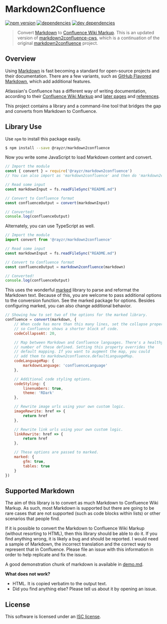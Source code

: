 # Markdown2Confluence

[![npm version](https://img.shields.io/npm/v/@rayzr/markdown2confluence.svg)](https://npmjs.org/package/@rayzr/markdown2confluence)
[![dependencies](https://img.shields.io/david/Rayzr522/markdown2confluence.svg)](https://david-dm.org/Rayzr522/markdown2confluence)
[![dev dependencies](https://img.shields.io/david/dev/Rayzr522/markdown2confluence.svg)](https://david-dm.org/Rayzr522/markdown2confluence#info=devDependencies)

> Convert [Markdown] to [Confluence Wiki Markup]. This is an updated version of [markdown2confluence-cws](https://github.com/connected-world-services/markdown2confluence-cws), which is a continuation of the original [markdown2confluence](https://github.com/chunpu/markdown2confluence) project.

## Overview

Using [Markdown] is fast becoming a standard for open-source projects and their documentation. There are a few variants, such as [GitHub Flavored Markdown], which add additional features.

Atlassian's Confluence has a different way of writing documentation, according to their [Confluence Wiki Markup] and [later pages](https://confluence.atlassian.com/display/DOC/Confluence+Wiki+Markup) and [references](https://roundcorner.atlassian.net/secure/WikiRendererHelpAction.jspa?section=all).

This project contains a library and a command-line tool that bridges the gap and converts from Markdown to Confluence.


## Library Use

Use `npm` to install this package easily.

```bash
$ npm install --save @rayzr/markdown2confluence
```

Now you write some JavaScript to load Markdown content and convert.

```js
// Import the module
const { convert } = require('@rayzr/markdown2confluence')
// You can also import as 'markdown2confluence' and then do 'markdown2confluence.convert'

// Read some input
const markdownInput = fs.readFileSync("README.md")

// Convert to Confluence format
const confluenceOutput = convert(markdownInput)

// Converted!
console.log(confluenceOutput)
```

Alternately, you can use TypeScript as well.

```ts
// Import the module
import convert from '@rayzr/markdown2confluence'

// Read some input
const markdownInput = fs.readFileSync("README.md")

// Convert to Confluence format
const confluenceOutput = markdown2confluence(markdown)

// Converted!
console.log(confluenceOutput)
```

This uses the wonderful [marked](https://www.npmjs.com/package/marked) library to parse and reformat the Markdown text. Because of this, you are welcome to pass additional options to the conversion function. See the marked package for options. Besides configuring marked, you can also change additional behavior.

```js
// Showing how to set two of the options for the marked library.
confluence = convert(markdown, {
    // When code has more than this many lines, set the collapse property
    // so Confluence shows a shorter block of code.
    codeCollapseAt: 20,

    // Map between Markdown and Confluence languages. There's a healthy
    // number of these defined. Setting this property overrides the
    // default mapping. If you want to augment the map, you could
    // add them to markdown2confluence.defaultLanguageMap.
    codeLanguageMap: {
        markdownLanguage: 'confluenceLanguage'
    },

    // Additional code styling options.
    codeStyling: {
        linenumbers: true,
        theme: 'RDark'
    },

    // Rewrite image urls using your own custom logic.
    imageRewrite: href => {
        return href
    },

    // Rewrite link urls using your own custom logic.
    linkRewrite: href => {
        return href
    },

    // These options are passed to marked.
    marked: {
        gfm: true,
        tables: true
    }
})
```

## Supported Markdown

The aim of this library is to convert as much Markdown to Confluence Wiki Markup. As such, most Markdown is supported but there are going to be rare cases that are not supported (such as code blocks within lists) or other scenarios that people find.

If it is possible to convert the Markdown to Confluence Wiki Markup (without resorting to HTML), then this library should be able to do it. If you find anything wrong, it is likely a bug and should be reported. I would need a sample of Markdown, the incorrect translation and the correct way to represent that in Confluence. Please file an issue with this information in order to help replicate and fix the issue.

A good demonstration chunk of markdown is available in [demo.md](demo.md).

**What does not work?**

* HTML. It is copied verbatim to the output text.
* Did you find anything else? Please tell us about it by opening an issue.


## License

This software is licensed under an [ISC license][LICENSE].


[Markdown]: http://daringfireball.net/projects/markdown/syntax
[Confluence Wiki Markup]: https://confluence.atlassian.com/display/CONF42/Confluence+Wiki+Markup
[GitHub Flavored Markdown]: https://guides.github.com/features/mastering-markdown/
[LICENSE]: LICENSE.md
